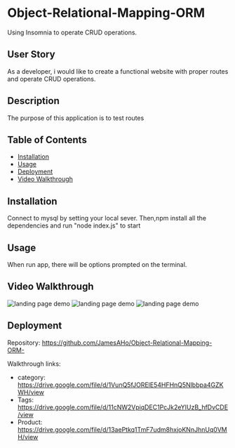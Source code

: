 # Object-Relational-Mapping-ORM

Using Insomnia to operate CRUD operations.

## User Story

As a developer, i would like to create a functional website with proper routes and operate CRUD operations.

## Description

The purpose of this application is to test routes 
## Table of Contents

* [Installation](#installation)
* [Usage](#usage)
* [Deployment](#deployment)
* [Video Walkthrough](#Video-Walkthrough)


## Installation
 Connect to mysql by setting your local sever. Then,npm install all the dependencies and run "node index.js" to start
 

## Usage 

When run app, there will be options prompted on the terminal.


## Video Walkthrough
![landing page demo](./Mockup/Category.gif)
![landing page demo](./Mockup/Tag.gif)
![landing page demo](./Mockup/Product.gif)



## Deployment
Repository: https://github.com/JamesAHo/Object-Relational-Mapping-ORM-

Walkthrough links: 
 * category: https://drive.google.com/file/d/1VunQ5fJORElE54HFHnQ5Nlbbpa4GZKWH/view
 * Tags: https://drive.google.com/file/d/11cNW2VpiqDEC1PcJk2eYIUzB_hfDvCDE/view
 * Product: https://drive.google.com/file/d/13aePtkq1TmF7udm8hxjoKNnJhnUq0VMH/view



 